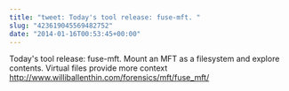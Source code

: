 ```yaml
---
title: "tweet: Today's tool release: fuse-mft. "
slug: "423619045569482752"
date: "2014-01-16T00:53:45+00:00"
---
```

Today's tool release: fuse-mft. Mount an MFT as a filesystem and explore contents. Virtual files provide more context
http://www.williballenthin.com/forensics/mft/fuse_mft/
